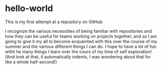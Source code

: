 # hello-world
This is my first attempt at a repository on GitHub

I recognize the various necessities of being familiar with repositories and how they can be useful for teams working on projects
  together, and so I am going to give it my all to become acquainted with this over the course of my summer and the various 
  different things I can do. I hope to have a lot of fun witht he many things I learn over the cours of my time of self exploration!
  (And look at that, it automatically indents, I was wondering about that for like a whole half-second!)

